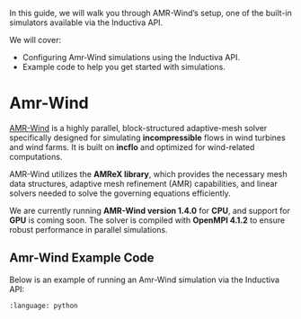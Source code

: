 In this guide, we will walk you through AMR-Wind’s setup, one of the 
built-in simulators available via the Inductiva API.

We will cover:

- Configuring Amr-Wind simulations using the Inductiva API.
- Example code to help you get started with simulations.

# Amr-Wind

[AMR-Wind](https://github.com/Exawind/amr-wind) is a highly parallel, 
block-structured adaptive-mesh solver specifically designed for simulating 
**incompressible** flows in wind turbines and wind farms. It is built on 
**incflo** and optimized for wind-related computations.

AMR-Wind utilizes the **AMReX library**, which provides the necessary mesh 
data structures, adaptive mesh refinement (AMR) capabilities, and linear 
solvers needed to solve the governing equations efficiently.

We are currently running **AMR-Wind version 1.4.0** for **CPU**, and support for 
**GPU** is coming soon. The solver is compiled with **OpenMPI 4.1.2** to ensure 
robust performance in parallel simulations.

## Amr-Wind Example Code

Below is an example of running an Amr-Wind simulation via the Inductiva API:

```{literalinclude} ../../inductiva/tests/test_simulators/amr_wind/amr_wind.py
:language: python
```
